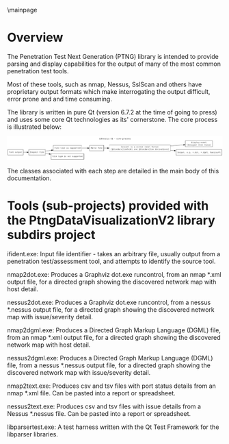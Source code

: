 \mainpage
# Overview
The Penetration Test Next Generation (PTNG) library is intended to provide parsing and display capabilities for the output of many of the most common penetration test tools.

Most of these tools, such as nmap, Nessus, SslScan and others have proprietary output formats which make interrogating the output difficult, error prone and and time consuming.

The library is written in pure Qt (version 6.7.2 at the time of going to press) and uses some core Qt technologies as its' cornerstone. The core process is illustrated below:

![Core process](schematic_01.png)

The classes associated with each step are detailed in the main body of this documentation.

# Tools (sub-projects) provided with the PtngDataVisualizationV2 library subdirs project

ifident.exe: Input file identifier - takes an arbitrary file, usually output from a penetration test/assessment tool, and attempts to identify the source tool.

nmap2dot.exe: Produces a Graphviz dot.exe runcontrol, from an nmap *.xml output file, for a directed graph showing the discovered network map with host detail.

nessus2dot.exe: Produces a Graphviz dot.exe runcontrol, from a nessus *.nessus output file, for a directed graph showing the discovered network map with issue/severity detail.

nmap2dgml.exe: Produces a Directed Graph Markup Language (DGML) file, from an nmap *.xml output file, for a directed graph showing the discovered network map with host detail.

nessus2dgml.exe: Produces a Directed Graph Markup Language (DGML) file, from a nessus *.nessus output file, for a directed graph showing the discovered network map with issue/severity detail.

nmap2text.exe: Produces csv and tsv files with port status details from an nmap *.xml file. Can be pasted into a report or spreadsheet.

nessus2text.exe: Produces csv and tsv files with issue details from a Nessus *.nessus file. Can be pasted into a report or spreadsheet.

libparsertest.exe: A test harness written with the Qt Test Framework for the libparser libraries.

